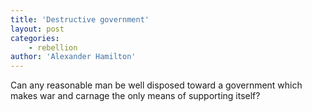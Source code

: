 ```yaml
---
title: 'Destructive government'
layout: post
categories:
    - rebellion
author: 'Alexander Hamilton'
---
```


Can any reasonable man be well disposed toward a government which makes war and carnage the only means of supporting itself?